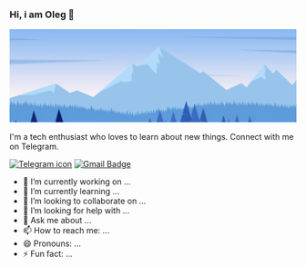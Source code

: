 ### Hi, i am Oleg 👋


![Header image](https://github.com/lego5621/lego5621/blob/main/Assets/156045.jpg?raw=true)

I'm a tech enthusiast who loves to learn about new things. Connect with me on Telegram.

[![Telegram icon](https://img.shields.io/badge/pako5621-blue?style=flat-square&logo=telegram&logoColor=white&link=https://t.me/pako562)](https://t.me/pako5621)
[![Gmail Badge](https://img.shields.io/badge/-lego5621@gmail.com-d14836?style=flat-square&logo=Gmail&logoColor=white&link=mailto:lego5621@gmail.com)](mailto:lego5621@gmail.com)

- 🔭 I’m currently working on ...
- 🌱 I’m currently learning ...
- 👯 I’m looking to collaborate on ...
- 🤔 I’m looking for help with ...
- 💬 Ask me about ...
- 📫 How to reach me: ...
- 😄 Pronouns: ...
- ⚡ Fun fact: ...

